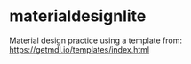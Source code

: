 # materialdesignlite
Material design practice using a template from: https://getmdl.io/templates/index.html
